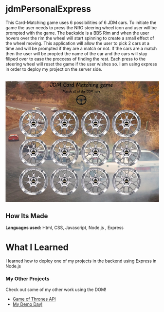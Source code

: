 # jdmPersonalExpress
This Card-Matching game uses 6 possibilities of 6 JDM cars. To initiate the game the user needs to press the NRG steering wheel icon and user will be prompted with the game. The backside is a BBS Rim and when the user hovers over the rim the wheel will start spinning to create a small effect of the wheel moving. This application will allow the user to pick 2 cars at a time and will be prompted if they are a match or not. If the cars are a match then the user will be propted the name of the car and the cars will stay fillped over to ease the proccess of finding the rest. Each press to the steering wheel will reset the game if the user wishes so. I am using express in order to deploy my project on the server side.
 
&emsp;
![Screenshot](jdmPic.jpg)
## How Its Made 
**Languages used:** Html, CSS, Javascript, Node.js , Express
# What I Learned
I learned how to deploy one of my projects in the backend using Express in Node.js
### My Other Projects 
Check out some of my other work using the DOM!
* [Game of Thrones API](https://github.com/BrianMelaraDev/game-of-thrones-api)
* [My Demo Day!](https://github.com/BrianMelaraDev/demoday)
